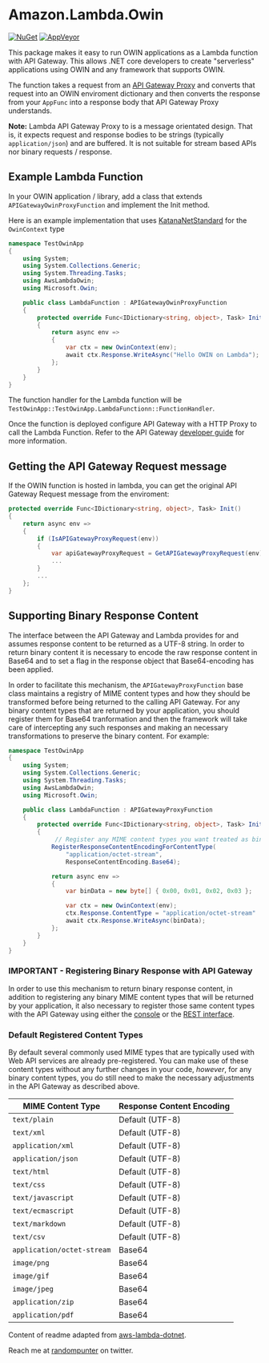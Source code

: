 # Amazon.Lambda.Owin

[![NuGet](https://img.shields.io/nuget/v/AwsLambdaOwin.svg)](https://www.nuget.org/packages/AwsLambdaOwin/)
[![AppVeyor](https://img.shields.io/appveyor/ci/damianh/awslambdaowin.svg)](https://ci.appveyor.com/project/damianh/awslambdaowin)

This package makes it easy to run OWIN applications as a Lambda function with
API Gateway. This allows .NET core developers to create "serverless" applications
using OWIN and any framework that supports OWIN.

The function takes a request from an [API Gateway Proxy](0) and converts that
request into an OWIN enviroment dictionary and then converts the response from
your `AppFunc` into a response body that API Gateway Proxy understands.

**Note:** Lambda API Gateway Proxy to is a message orientated design. That is, it
expects request and response bodies to be strings (typically `application/json`)
and are buffered. It is not suitable for stream based APIs nor binary requests /
response.

## Example Lambda Function

In your OWIN application / library, add a class that extends
`APIGatewayOwinProxyFunction` and implement the Init method.

Here is an example implementation that uses [KatanaNetStandard](1) for the
`OwinContext` type

```csharp
namespace TestOwinApp
{
    using System;
    using System.Collections.Generic;
    using System.Threading.Tasks;
    using AwsLambdaOwin;
    using Microsoft.Owin;

    public class LambdaFunction : APIGatewayOwinProxyFunction
    {
        protected override Func<IDictionary<string, object>, Task> Init()
        {
            return async env =>
            {
                var ctx = new OwinContext(env);
                await ctx.Response.WriteAsync("Hello OWIN on Lambda");
            };
        }
    }
}
```

The function handler for the Lambda function will be
`TestOwinApp::TestOwinApp.LambdaFunctionn::FunctionHandler`.

Once the function is deployed configure API Gateway with a HTTP Proxy to call
the Lambda Function. Refer to the API Gateway [developer guide][2] for more
information.

## Getting the API Gateway Request message

If the OWIN function is hosted in lambda, you can get the original API Gateway
Request message from the enviroment:

```csharp
protected override Func<IDictionary<string, object>, Task> Init()
{
    return async env =>
    {
        if (IsAPIGatewayProxyRequest(env))
        {
            var apiGatewayProxyRequest = GetAPIGatewayProxyRequest(env);
            ...
        }
        ...
    };
}
```

## Supporting Binary Response Content

The interface between the API Gateway and Lambda provides for and assumes
response content to be returned as a UTF-8 string. In order to return binary
content it is necessary to encode the raw response content in Base64 and to set
a flag in the response object that Base64-encoding has been applied.

In order to facilitate this mechanism, the `APIGatewayProxyFunction` base class
maintains a registry of MIME content types and how they should be transformed
before being returned to the calling API Gateway.  For any binary content types
that are returned by your application, you should register them for Base64
tranformation and then the framework will take care of intercepting any such
responses and making an necessary transformations to preserve the binary
content.  For example:

```csharp
namespace TestOwinApp
{
    using System;
    using System.Collections.Generic;
    using System.Threading.Tasks;
    using AwsLambdaOwin;
    using Microsoft.Owin;

    public class LambdaFunction : APIGatewayProxyFunction
    {
        protected override Func<IDictionary<string, object>, Task> Init()
        {
             // Register any MIME content types you want treated as binary
            RegisterResponseContentEncodingForContentType(
                "application/octet-stream",
                ResponseContentEncoding.Base64);

            return async env =>
            {
                var binData = new byte[] { 0x00, 0x01, 0x02, 0x03 };

                var ctx = new OwinContext(env);
                ctx.Response.ContentType = "application/octet-stream"
                await ctx.Response.WriteAsync(binData);
            };
        }
    }
}
```

### IMPORTANT - Registering Binary Response with API Gateway

In order to use this mechanism to return binary response content, in addition to
registering any binary MIME content types that will be returned by your
application, it also necessary to register those same content types with the API
Gateway using either the [console][5] or the [REST interface][6].

### Default Registered Content Types

By default several commonly used MIME types that are typically used with Web API services
are already pre-registered.  You can make use of these content types without any further
changes in your code, *however*, for any binary content types, you do still need to make
the necessary adjustments in the API Gateway as described above.


MIME Content Type | Response Content Encoding
------------------|--------------------------
`text/plain`               | Default (UTF-8)
`text/xml`                 | Default (UTF-8)
`application/xml`          | Default (UTF-8)
`application/json`         | Default (UTF-8)
`text/html`                | Default (UTF-8)
`text/css`                 | Default (UTF-8)
`text/javascript`          | Default (UTF-8)
`text/ecmascript`          | Default (UTF-8)
`text/markdown`            | Default (UTF-8)
`text/csv`                 | Default (UTF-8)
`application/octet-stream` | Base64
`image/png`                | Base64
`image/gif`                | Base64
`image/jpeg`               | Base64
`application/zip`          | Base64
`application/pdf`          | Base64


Content of readme adapted from [aws-lambda-dotnet][4].

Reach me at [randompunter][3] on twitter.

[0]: http://docs.aws.amazon.com/apigateway/latest/developerguide/api-gateway-create-api-as-simple-proxy.html
[1]: https://www.nuget.org/packages/KatanaNetStandard/
[2]: http://docs.aws.amazon.com/apigateway/latest/developerguide/api-gateway-create-api-as-simple-proxy.html
[3]: https://twitter.com/randompunter
[4]: https://github.com/aws/aws-lambda-dotnet/tree/master/Libraries/src/Amazon.Lambda.AspNetCoreServer
[5]: http://docs.aws.amazon.com/apigateway/latest/developerguide/api-gateway-payload-encodings-configure-with-console.html
[6]: http://docs.aws.amazon.com/apigateway/latest/developerguide/api-gateway-payload-encodings-configure-with-control-service-api.html